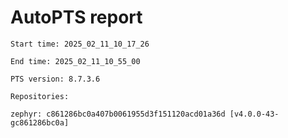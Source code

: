 # AutoPTS report

    Start time: 2025_02_11_10_17_26

    End time: 2025_02_11_10_55_00

    PTS version: 8.7.3.6

    Repositories:

	zephyr: c861286bc0a407b0061955d3f151120acd01a36d [v4.0.0-43-gc861286bc0a]
